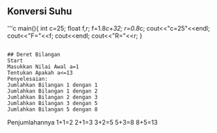 ## Konversi Suhu
'''c
main(){
  int c=25;
  float f,r;
  f=1.8*c+32;
  r=0.8*c;
  cout<<"c=25"<<endl;
  cout<<"F="<<f;
  cout<<endl;
  cout<<"R="<<r;
  }
  ```

## Deret Bilangan
Start
 Masukkan Nilai Awal a=1
 Tentukan Apakah a<=13
Penyelesaian:
 Jumlahkan Bilangan 1 dengan 1
 Jumlahkan Bilangan 1 dengan 2
 Jumlahkan Bilangan 2 dengan 3
 Jumlahkan Bilangan 3 dengan 5
 Jumlahkan Bilangan 5 dengan 8
```
Penjumlahannya
1+1=2
2+1=3
3+2=5
5+3=8
8+5=13

